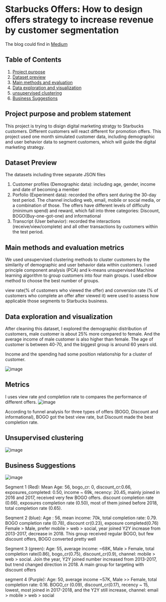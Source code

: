 # Starbucks Offers: How to design offers strategy to increase revenue by customer segmentation

The blog could find in [Medium](https://medium.com/@jjunmeng/how-to-sending-offers-to-the-target-customer-to-increase-revenue-8668218e7774)

## Table of Contents
1. [Project purpose](#motivation)
2. [Dataset preview](#data)
3. [Main methods and evaluation](#method)
4. [Data exploration and visualization](#exploration)
5. [unsupervised clustering](#clustering)
6. [Business Suggestions](#suggestion)


## Project purpose and problem statement<a name = 'motivation'></a>
This project is trying to disign digital marketing stratgy to Starbucks customers. Different customers will react different for promotion offers. This project used one month simulated customer data, including demographic and user behavior data to segment customers, which will guide the digital marketing strategy. 

## Dataset Preview<a name='data'></a>
The datasets including three separate JSON files
1. Customer profiles (Demographic data): including age, gender, income and date of becoming a member
2. Porfolio (Experiment data): recorded the offers sent during the 30-day test period. The channel including web, email, mobile or social media, or a combination of those. The offers have different levels of difficulty (minimum spend) and reward, which fall into three categories: Discount, BOGO(Buy-one-got-one) and informational
3. Transcript (User behavior): recorded the interactions (receive/view/complete) and all other transactions by customers within the test period. 


## Main methods and evaluation metrics<a name = 'method'></a>
We used unsupervised clustering methods to cluster customers by the similarity of demographic and user behavior data within customers. I used principle component analysis (PCA) and k-means unsupervised Machine learning algorithm to group customers into four main groups. I used elbow method to choose the best number of groups. 

view rate(% of customers who viewed the offer) and conversion rate (% of customers who complete an offer after viewed it) were used to assess how applicable those segments to Starbucks business. 


## Data exploration and visualization<a name = 'exploration'></a>

After cleaning this dataset, I explored the demographic distribution of customers, male customer is about 25% more compared to female. And the average income of male customer is also higher than female. The age of customer is between 40-70, and the biggest group is around 60 years old. 

Income and the spending had some position relationship for a cluster of customer. 

![image](https://user-images.githubusercontent.com/26633604/142346953-35611229-25df-4bc5-86b3-459369ea8230.png)


## Metrics 
I uses view rate and completion rate to compares the performance of different offers. 
![image](https://user-images.githubusercontent.com/26633604/142346242-eda77c60-8778-46be-8ae4-de4331d24b28.png)


According to funnel analysis for three types of offers (BOGO, Discount and informational), BOGO got the best view rate, but Discount made the best completion rate. 


## Unsupervised clustering<a name = 'clustering'></a>
![image](https://user-images.githubusercontent.com/26633604/141930461-2ab80480-601a-4285-99ff-136ecdf537d4.png)

## Business Suggestions<a name = 'suggestion'></a>
![image](https://user-images.githubusercontent.com/26633604/141930554-5e08df34-9d38-484e-ab42-e7c17b6c4e83.png)

Segment 1 (Red): Mean Age: 56, bogo_cr: 0, discount_cr:0.66, exposures_completed: 0.50, income ~ 69k, recency: 20.45, mainly joined in 2016 and 2017, received very few BOGO offers. discount completion rate (0.66), exposures completion rate (0.50), most of them joined before 2018, total completion rate (0.65).

Seqment 2 (blue): Age : 56, mean income: 70k, total completion rate: 0.79. BOGO completion rate (0.78), discount cr(0.23), exposure completed(0.76) Female > Male, prefer mobile > web > social, year joined Y2Y increase from 2013-2017, decrease in 2018. This group received regular BOGO, but few discount offers, BOGO converted pretty well

Segment 3 (green): Age: 55, average income: ~68K, Male > Female, total completion rate(0.86), bogo_cr(0.75), discount_cr(0.9), channel: mobile > web > social. Join the year, Y2Y joined number increased from 2013-2017, but trend changed direction in 2018. A main group for targeting with discount offers

segment 4 (Purple): Age: 50, average income ~57K, Male >> Female, total completion rate: 0.16. BOGO_cr (0.09), discount_cr(0.17), recency ~ 15, lowest, most joined in 2017-2018, and the Y2Y still increase, channel: email > mobile > web > social

